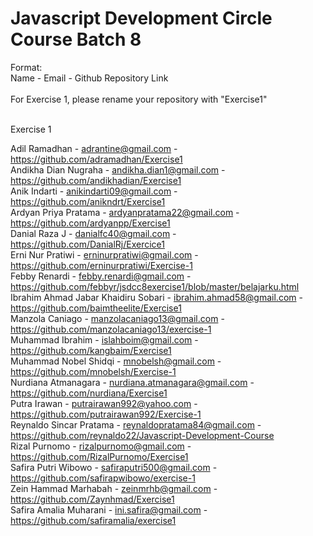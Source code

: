 # Javascript Development Circle Course Batch 8
Format: <br/>
Name - Email - Github Repository Link <br/>
<br/>
For Exercise 1, please rename your repository with "Exercise1" <br/>
<br/>

Exercise 1 <br/>

Adil Ramadhan - adrantine@gmail.com - https://github.com/adramadhan/Exercise1<br/>
Andikha Dian Nugraha - andikha.dian1@gmail.com - https://github.com/andikhadian/Exercise1 <br/>
Anik Indarti - anikindarti09@gmail.com - https://github.com/anikndrt/Exercise1 </br>
Ardyan Priya Pratama - ardyanpratama22@gmail.com - https://github.com/ardyanpp/Exercise1 <br/>
Danial Raza J - danialfc40@gmail.com - https://github.com/DanialRj/Exercice1 <br/>
Erni Nur Pratiwi - erninurpratiwi@gmail.com - https://github.com/erninurpratiwi/Exercise-1 <br/>
Febby Renardi - febby.renardi@gmail.com - https://github.com/febbyr/jsdcc8exercise1/blob/master/belajarku.html <br/>
Ibrahim Ahmad Jabar Khaidiru Sobari - ibrahim.ahmad58@gmail.com - https://github.com/baimtheelite/Exercise1 <br/>
Manzola Caniago - manzolacaniago13@gmail.com - https://github.com/manzolacaniago13/exercise-1 <br/>
Muhammad Ibrahim - islahboim@gmail.com - https://github.com/kangbaim/Exercise1 <br/>
Muhammad Nobel Shidqi - mnobelsh@gmail.com - https://github.com/mnobelsh/Exercise-1 <br/>
Nurdiana Atmanagara - nurdiana.atmanagara@gmail.com - https://github.com/nurdiana/Exercise1 <br/>
Putra Irawan - putrairawan992@yahoo.com - https://github.com/putrairawan992/Exercise-1 <br/>
Reynaldo Sincar Pratama - reynaldopratama84@gmail.com - https://github.com/reynaldo22/Javascript-Development-Course <br/>
Rizal Purnomo - rizalpurnomo@gmail.com - https://github.com/RizalPurnomo/Exercise1 <br/>
Safira Putri Wibowo - safiraputri500@gmail.com - https://github.com/safirapwibowo/exercise-1 <br/>
Zein Hammad Marhabah - zeinmrhb@gmail.com - https://github.com/Zaynhmad/Exercise1 <br/>
Safira Amalia Muharani - ini.safira@gmail.com - https://github.com/safiramalia/exercise1 
